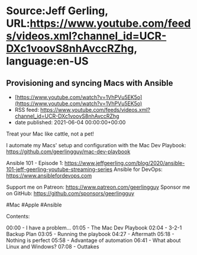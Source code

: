 # Source:Jeff Gerling, URL:https://www.youtube.com/feeds/videos.xml?channel_id=UCR-DXc1voovS8nhAvccRZhg, language:en-US

## Provisioning and syncing Macs with Ansible
 - [https://www.youtube.com/watch?v=1VhPVu5EK5o](https://www.youtube.com/watch?v=1VhPVu5EK5o)
 - RSS feed: https://www.youtube.com/feeds/videos.xml?channel_id=UCR-DXc1voovS8nhAvccRZhg
 - date published: 2021-06-04 00:00:00+00:00

Treat your Mac like cattle, not a pet!

I automate my Macs' setup and configuration with the Mac Dev Playbook: https://github.com/geerlingguy/mac-dev-playbook

Ansible 101 - Episode 1: https://www.jeffgeerling.com/blog/2020/ansible-101-jeff-geerling-youtube-streaming-series
Ansible for DevOps: https://www.ansiblefordevops.com

Support me on Patreon: https://www.patreon.com/geerlingguy
Sponsor me on GitHub: https://github.com/sponsors/geerlingguy

#Mac #Apple #Ansible

Contents:

00:00 - I have a problem...
01:05 - The Mac Dev Playbook
02:04 - 3-2-1 Backup Plan
03:05 - Running the playbook
04:27 - Aftermath
05:18 - Nothing is perfect
05:58 - Advantage of automation
06:41 - What about Linux and Windows?
07:08 - Outtakes

